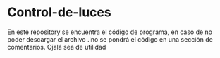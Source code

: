 # Control-de-luces
En este repository se encuentra el código de programa, en caso de no poder descargar el archivo .ino se pondrá el código en una sección de comentarios. Ojalá sea de utilidad
